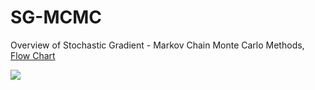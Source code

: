 # SG-MCMC
Overview of Stochastic Gradient - Markov Chain Monte Carlo Methods, [Flow Chart](https://viewer.diagrams.net/?highlight=0000ff&edit=_blank&layers=1&nav=1&title=SG-MCMC.drawio#Uhttps%3A%2F%2Fraw.githubusercontent.com%2Fkdkalvik%2FSG-MCMC%2Fmain%2FSG-MCMC.drawio)

![](https://github.com/kdkalvik/SG-MCMC/blob/main/SG-MCMC.png?raw=true)
